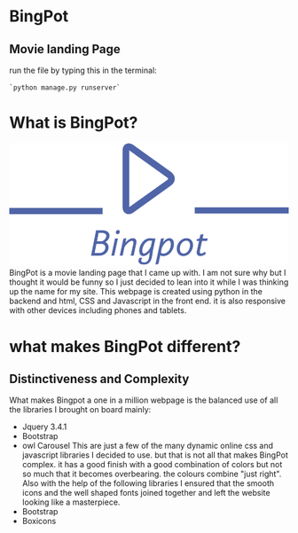# **BingPot**
## Movie landing Page
run the file by typing this in the terminal:

	`python manage.py runserver`
# What is BingPot?
![BingPot logo](movie/static/movie/img/logo1.png)
BingPot is a movie landing page that I came up with. I am not sure why but I thought it would be funny so I just decided to lean into it while I was thinking up the name for my site. This webpage is created using python in the backend and html, CSS and Javascript in the front end. it is also responsive with other devices including phones and tablets.

# what makes BingPot different?
## Distinctiveness and Complexity
What makes Bingpot a one in a million webpage is the balanced use of all the libraries I brought on  board mainly: 
* Jquery 3.4.1
* Bootstrap
* owl Carousel
This are just a few of the many dynamic online css and javascript libraries I decided to use. but that is not all that makes BingPot complex. it has a good finish with a good combination of colors but not so much that it becomes overbearing. the colours combine "just right". Also with the help of the following libraries I ensured that the smooth icons and the well shaped fonts joined together and left the website looking like a masterpiece.
* Bootstrap
* Boxicons
